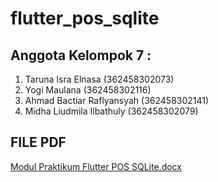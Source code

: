 # flutter_pos_sqlite

## Anggota Kelompok 7 : 
1. Taruna Isra Elnasa (362458302073)
2. Yogi Maulana (362458302116)
3. Ahmad Bactiar Raflyansyah (362458302141)
4. Midha Liudmila Ilbathuly (362458302079)

## FILE PDF
[Modul Praktikum  Flutter POS SQLite.docx](https://github.com/user-attachments/files/22597048/Modul.Praktikum.Flutter.POS.SQLite.docx)
